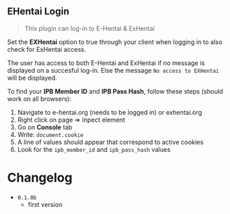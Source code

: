 EHentai Login
----------------------------

> This plugin can log-in to E-Hentai & ExHentai

Set the **EXHentai** option to true through your client when logging in to also check for ExHentai access.

The user has access to both E-Hentai and ExHentai if no message is displayed on a succesful log-in.
Else the message `No access to EXHentai` will be displayed.

To find your **IPB Member ID** and **IPB Pass Hash**, follow these steps (should work on all browsers):
1. Navigate to e-hentai.org (needs to be logged in) or exhentai.org
2. Right click on page => Inpect element
3. Go on **Console** tab
4. Write: `document.cookie`
5. A line of values should appear that correspond to active cookies
6. Look for the `ipb_member_id` and `ipb_pass_hash` values

# Changelog

- `0.1.0b`
    - first version